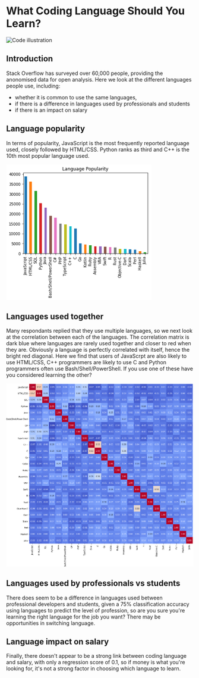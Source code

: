 # What Coding Language Should You Learn?

[image0]: https://github.com/natsci-droid/Udacity_DS_P1_Data_Science_Blog/blob/main/image0.png "Code illustration"
[image1]: https://github.com/natsci-droid/Udacity_DS_P1_Data_Science_Blog/blob/main/image1.png "Language Popularity"
[image2]: https://github.com/natsci-droid/Udacity_DS_P1_Data_Science_Blog/blob/main/image2.png "Correlation Matrix"

![Code illustration][image0]

## Introduction
Stack Overflow has surveyed over 60,000 people, providing the anonomised data for open analysis. Here we look at the different languages people use, including:
* whether it is common to use the same languages,
* if there is a difference in languages used by professionals and students
* if there is an impact on salary

## Language popularity
In terms of popularity, JavaScript is the most frequently reported language used, closely followed by HTML/CSS. Python ranks as third and C++ is the 10th most popular language used.

![Language Popularity][image1]

## Languages used together
Many respondants replied that they use multiple languages, so we next look at the correlation between each of the languages. The correlation matrix is dark blue where languages are rarely used together and closer to red when they are. Obviously a language is perfectly correlated with itself, hence the bright red diagonal. Here we find that users of JavaScrpt are also likely to use HTML/CSS, C++ programmers are likely to use C and Python programmers often use Bash/Shell/PowerShell. If you use one of these have you considered learning the other?

![Correlation Matrix][image2]

## Languages used by professionals vs students
There does seem to be a difference in languages used between professional developers and students, given a 75% classification accuracy using languages to predict the level of profession, so are you sure you're learning the right language for the job you want? There may be opportunities in switching language.

## Language impact on salary
Finally, there doesn't appear to be a strong link between coding language and salary, with only a regression score of 0.1, so if money is what you're looking for, it's not a strong factor in choosing which language to learn.
